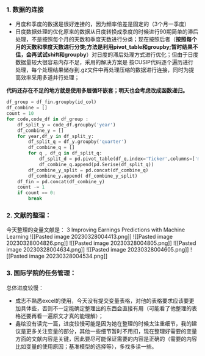### 1. 数据的连接
- 月度和季度的数据是很好连接的，因为频率倍差是固定的（3个月一季度）
- 日度数据处理的优化原来的数据从日度转换成季度的时候进行90期简单的滞后处理，不是按照每个月的天数和季度天数进行分类；现在按照后者（**按照每个月的天数和季度天数进行分类;方法是利用pivot_table和groupby;暂时结果不佳，会再试试shift和groupby**）对日度的滞后处理方式进行优化；但由于日度数据量较大很容易内存不足，采用的解决方案是 按CUSIP代码逐个遍历进行处理，每个处理结果储存到.gz文件中再处理压缩的数据进行连接，同时为提高效率采用多道并行处理；

**代码还存在不足的地方就是使用多层循环嵌套；明天也会考虑改成函数递归。**
```python
df_group = df_fin.groupby(id_col)
df_combine = [] 
count = 10
for code,code_df in df_group :
    df_split_y = code_df.groupby('year')
    df_combine_y = []
    for year,df_y in df_split_y:
        df_split_q = df_y.groupby('quarter')
        df_combine_q = []
        for q , df_q in df_split_q:
            df_split_d = pd.pivot_table(df_q,index='Ticker',columns=['month','day'],values='var14')
            df_combine_q.append(pd.Serise(df_split_q))
        df_combine_y_split = pd.concat(df_combine_q)
        df_combine_y.append( df_combine_y_split)
    df_fin = pd.concat(df_combine_y)    
    count -= 1
    if count == 0:
        break
```
### 2. 文献的整理：
今天整理的变量文献是：
3 Improving Earnings Predictions with Machine Learning
![[Pasted image 20230328004413.png]]
![[Pasted image 20230328004826.png]]
![[Pasted image 20230328004805.png]]
![[Pasted image 20230328004634.png]]
![[Pasted image 20230328004605.png]]
![[Pasted image 20230328004534.png]]
### 3. 国际学院的任务管理：
总体进度较慢：
- 成志不熟悉excel的使用，今天没有提交变量表格，对他的表格要求应该要更加具体些，否则不一定能确定整理出的东西会直接有用（可能看了他整理的表格还要再看一遍原文才真的能理解）；
- 鑫绘没有读完一篇，进度较慢可能是因为她在整理的时候太注重细节，我的建议是更多关注变量的部分，其他一些细节暂时不用扣，现在整理好需要的变量方面的文献内容是关键，因此要尽可能保证需要的内容是正确的（需要的内容比如变量的使用原因；基准模型的选择等），多找多读一些。

